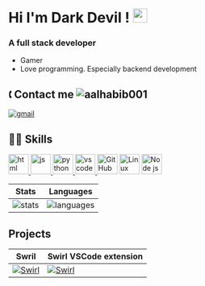 <h1>
  Hi I'm Dark Devil !
  <img src="https://media.giphy.com/media/hvRJCLFzcasrR4ia7z/giphy.gif" width="28">
</h1>
<h3>
  A full stack developer
</h3>
<ul>
  <li>
    Gamer
  </li>
  <li>
    Love programming. Especially backend development
  </li>
</ul>
<h2>🕻 Contact me <img src="https://komarev.com/ghpvc/?username=LRxDarkDevil&label=Profile%20views&color=0e75b6&style=flat" alt="aalhabib001"/></h2>

<p>
  <a href="mailto:tahaadnanawan@gmail.com">
    <img src="https://github.com/keikomori/icons-badges/blob/master/badges/Gmail/gmail.svg" alt="gmail" />
  </a>
</p>

<h2>👩‍💻 Skills</h2>

<p>
  <a href="https://www.w3schools.com/html/"><img src="https://cdn.iconscout.com/icon/free/png-256/html5-40-1175193.png" alt="html" width="40" height="40"/>
  <a href="https://www.w3schools.com/js/"><img src="https://www.freepnglogos.com/uploads/javascript/javascript-online-logo-for-website-0.png" alt="js" width="40" height="40"/>
  <a href="https://www.python.org"><img src="https://raw.githubusercontent.com/keikomori/icons-badges/master/icons/Python/python.svg" alt="python" width="40" height="40"/>
  <a href="https://code.visualstudio.com"><img src="https://raw.githubusercontent.com/keikomori/icons-badges/master/icons/VSCode/vscode.svg" alt="vscode" width="40" height="40"/>
    <a href="https://github.com"><img src="https://www.freepnglogos.com/uploads/512x512-logo/512x512-transparent-logo-github-logo-24.png" height="40" alt="GitHub" /></a>
    <a href="https://github.com/torvalds/linux"><img src="https://www.freepnglogos.com/uploads/linux-png/image-linux-logo-logopedia-fandom-powered-wikia-11.png" height="40" alt="Linux" /></a>
  <a href="https://nodejs.org/"><img src="https://raw.githubusercontent.com/keikomori/icons-badges/master/icons/NodeJS/nodejs.svg" alt="Node js" width="40" height="40"/></a>
</p>

 Stats        | Languages     
--------------|-----------
 <img src="https://github-readme-stats.vercel.app/api?username=mrinmoyhaloi&show_icons=true&theme=algolia" alt="stats"/>  | <img src="https://github-readme-stats.vercel.app/api/top-langs/?username=mrinmoyhaloi&theme=radical&hide=c,objective-c,nim" alt="languages"/>
    
## Projects
Swril | Swirl VSCode extension
--- | ---
[![Swirl](https://github-readme-stats.vercel.app/api/pin/?username=SwirlLang&repo=Swirl&theme=radical)](https://github.com/SwirlLang/Swirl) | [![Swirl](https://github-readme-stats.vercel.app/api/pin/?username=SwirlLang&repo=Swirl-vscode-extension&theme=radical)](https://github.com/SwirlLang/Swirl-vscode-extension)

